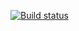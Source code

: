 [![Build status](https://ci.appveyor.com/api/projects/status/xckpse35t6dx0j1q?svg=true)](https://ci.appveyor.com/project/NekrasovaMN/postmanecho)
